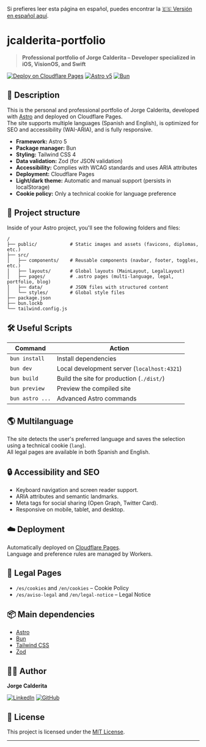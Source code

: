 Si prefieres leer esta página en español, puedes encontrar la [🇪🇸 Versión en español aquí](README_es.md).
# jcalderita-portfolio

> **Professional portfolio of Jorge Calderita – Developer specialized in iOS, VisionOS, and Swift**

[![Deploy on Cloudflare Pages](https://img.shields.io/badge/Cloudflare-Pages-orange?logo=cloudflare)](https://pages.cloudflare.com/)
[![Astro v5](https://img.shields.io/badge/Astro-5.x-blue?logo=astro)](https://astro.build/) 
[![Bun](https://img.shields.io/badge/Bun-1.x-pink?logo=bun)](https://bun.sh/)

## 🚀 Description

This is the personal and professional portfolio of Jorge Calderita, developed with [Astro](https://astro.build/) and deployed on Cloudflare Pages.  
The site supports multiple languages (Spanish and English), is optimized for SEO and accessibility (WAI-ARIA), and is fully responsive.

- **Framework:** Astro 5
- **Package manager:** Bun
- **Styling:** Tailwind CSS 4
- **Data validation:** Zod (for JSON validation)
- **Accessibility:** Complies with WCAG standards and uses ARIA attributes
- **Deployment:** Cloudflare Pages
- **Light/dark theme:** Automatic and manual support (persists in localStorage)
- **Cookie policy:** Only a technical cookie for language preference

## 📁 Project structure

Inside of your Astro project, you'll see the following folders and files:

```text
/
├── public/            # Static images and assets (favicons, diplomas, etc.)
├── src/
│   ├── components/    # Reusable components (navbar, footer, toggles, etc.)
│   ├── layouts/       # Global layouts (MainLayout, LegalLayout)
│   ├── pages/         # .astro pages (multi-language, legal, portfolio, blog)
│   ├── data/          # JSON files with structured content
│   └── styles/        # Global style files
├── package.json
├── bun.lockb
└── tailwind.config.js
```

## 🛠️ Useful Scripts

| Command            | Action                                         |
| ------------------ | ---------------------------------------------- |
| `bun install`      | Install dependencies                           |
| `bun dev`          | Local development server (`localhost:4321`)    |
| `bun build`        | Build the site for production (`./dist/`)      |
| `bun preview`      | Preview the compiled site                      |
| `bun astro ...`    | Advanced Astro commands                        |

## 🌎 Multilanguage

The site detects the user's preferred language and saves the selection using a technical cookie (`lang`).  
All legal pages are available in both Spanish and English.

## 🔒 Accessibility and SEO

- Keyboard navigation and screen reader support.
- ARIA attributes and semantic landmarks.
- Meta tags for social sharing (Open Graph, Twitter Card).
- Responsive on mobile, tablet, and desktop.

## ☁️ Deployment

Automatically deployed on [Cloudflare Pages](https://pages.cloudflare.com/).  
Language and preference rules are managed by Workers.

## 📄 Legal Pages

- `/es/cookies` and `/en/cookies` – Cookie Policy
- `/es/aviso-legal` and `/en/legal-notice` – Legal Notice

## 📦 Main dependencies

- [Astro](https://astro.build/)
- [Bun](https://bun.sh/)
- [Tailwind CSS](https://tailwindcss.com/)
- [Zod](https://zod.dev/)

## 👨‍💻 Author

**Jorge Calderita**

[![LinkedIn](https://img.shields.io/badge/linkedin-0077B5?style=for-the-badge&logo=linkedin&logoColor=white&labelColor=101010)](https://www.linkedin.com/in/jcalderita)
[![GitHub](https://img.shields.io/badge/github-181717?style=for-the-badge&logo=github&logoColor=white&labelColor=101010)](https://github.com/jcalderita)

## 📄 License

This project is licensed under the [MIT License](LICENSE).

---
